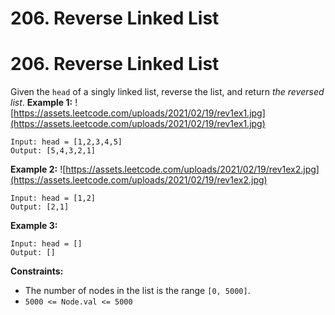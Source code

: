# 206. Reverse Linked List

# 206. Reverse Linked List
Given the `head` of a singly linked list, reverse the list, and return *the reversed list*.
**Example 1:**
![https://assets.leetcode.com/uploads/2021/02/19/rev1ex1.jpg](https://assets.leetcode.com/uploads/2021/02/19/rev1ex1.jpg)
```
Input: head = [1,2,3,4,5]
Output: [5,4,3,2,1]
```
**Example 2:**
![https://assets.leetcode.com/uploads/2021/02/19/rev1ex2.jpg](https://assets.leetcode.com/uploads/2021/02/19/rev1ex2.jpg)
```
Input: head = [1,2]
Output: [2,1]
```
**Example 3:**
```
Input: head = []
Output: []
```
**Constraints:**
- The number of nodes in the list is the range `[0, 5000]`.
- `5000 <= Node.val <= 5000`